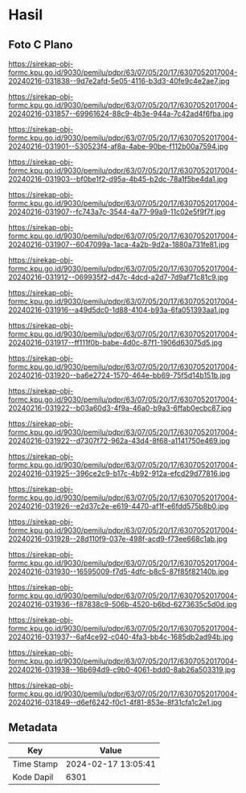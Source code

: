 # Hasil

## Foto C Plano

https://sirekap-obj-formc.kpu.go.id/9030/pemilu/pdpr/63/07/05/20/17/6307052017004-20240216-031838--9d7e2afd-5e05-4116-b3d3-40fe9c4e2ae7.jpg

https://sirekap-obj-formc.kpu.go.id/9030/pemilu/pdpr/63/07/05/20/17/6307052017004-20240216-031857--69961624-88c9-4b3e-944a-7c42ad4f6fba.jpg

https://sirekap-obj-formc.kpu.go.id/9030/pemilu/pdpr/63/07/05/20/17/6307052017004-20240216-031901--530523f4-af8a-4abe-90be-f112b00a7594.jpg

https://sirekap-obj-formc.kpu.go.id/9030/pemilu/pdpr/63/07/05/20/17/6307052017004-20240216-031903--bf0be1f2-d95a-4b45-b2dc-78a1f5be4da1.jpg

https://sirekap-obj-formc.kpu.go.id/9030/pemilu/pdpr/63/07/05/20/17/6307052017004-20240216-031907--fc743a7c-3544-4a77-99a9-11c02e5f9f7f.jpg

https://sirekap-obj-formc.kpu.go.id/9030/pemilu/pdpr/63/07/05/20/17/6307052017004-20240216-031907--6047099a-1aca-4a2b-9d2a-1880a731fe81.jpg

https://sirekap-obj-formc.kpu.go.id/9030/pemilu/pdpr/63/07/05/20/17/6307052017004-20240216-031912--069935f2-d47c-4dcd-a2d7-7d9af71c81c9.jpg

https://sirekap-obj-formc.kpu.go.id/9030/pemilu/pdpr/63/07/05/20/17/6307052017004-20240216-031916--a49d5dc0-1d88-4104-b93a-6fa051393aa1.jpg

https://sirekap-obj-formc.kpu.go.id/9030/pemilu/pdpr/63/07/05/20/17/6307052017004-20240216-031917--ff111f0b-babe-4d0c-87f1-1906d63075d5.jpg

https://sirekap-obj-formc.kpu.go.id/9030/pemilu/pdpr/63/07/05/20/17/6307052017004-20240216-031920--ba6e2724-1570-464e-bb69-75f5d14b151b.jpg

https://sirekap-obj-formc.kpu.go.id/9030/pemilu/pdpr/63/07/05/20/17/6307052017004-20240216-031922--b03a60d3-4f9a-46a0-b9a3-6ffab0ecbc87.jpg

https://sirekap-obj-formc.kpu.go.id/9030/pemilu/pdpr/63/07/05/20/17/6307052017004-20240216-031922--d7307f72-962a-43d4-8f68-a1141750e469.jpg

https://sirekap-obj-formc.kpu.go.id/9030/pemilu/pdpr/63/07/05/20/17/6307052017004-20240216-031925--396ce2c9-b17c-4b92-912a-efcd29d77816.jpg

https://sirekap-obj-formc.kpu.go.id/9030/pemilu/pdpr/63/07/05/20/17/6307052017004-20240216-031926--e2d37c2e-e619-4470-af1f-e6fdd575b8b0.jpg

https://sirekap-obj-formc.kpu.go.id/9030/pemilu/pdpr/63/07/05/20/17/6307052017004-20240216-031928--28d110f9-037e-498f-acd9-f73ee668c1ab.jpg

https://sirekap-obj-formc.kpu.go.id/9030/pemilu/pdpr/63/07/05/20/17/6307052017004-20240216-031930--16595009-f7d5-4dfc-b8c5-87f85f82140b.jpg

https://sirekap-obj-formc.kpu.go.id/9030/pemilu/pdpr/63/07/05/20/17/6307052017004-20240216-031936--f87838c9-506b-4520-b6bd-6273635c5d0d.jpg

https://sirekap-obj-formc.kpu.go.id/9030/pemilu/pdpr/63/07/05/20/17/6307052017004-20240216-031937--6af4ce92-c040-4fa3-bb4c-1685db2ad94b.jpg

https://sirekap-obj-formc.kpu.go.id/9030/pemilu/pdpr/63/07/05/20/17/6307052017004-20240216-031938--16b694d9-c9b0-4061-bdd0-8ab26a503319.jpg

https://sirekap-obj-formc.kpu.go.id/9030/pemilu/pdpr/63/07/05/20/17/6307052017004-20240216-031849--d6ef6242-f0c1-4f81-853e-8f31cfa1c2e1.jpg


## Metadata

| Key        | Value               |
| ---------- | ------------------- |
| Time Stamp | 2024-02-17 13:05:41 |
| Kode Dapil | 6301                |



